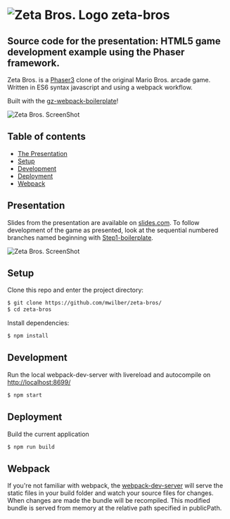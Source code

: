 # ![Zeta Bros. Logo](https://staging.greenzeta.com/zetabros/assets/icons/icon-72x72.png) zeta-bros
## Source code for the presentation: HTML5 game development example using the Phaser framework.

Zeta Bros. is a [Phaser3](http://phaser.io) clone of the original Mario Bros. arcade game. Written in ES6 syntax javascript and using a webpack workflow. 

Built with the [gz-webpack-boilerplate](https://github.com/mwilber/gz-webpack-boilerplate)!

![Zeta Bros. ScreenShot](https://www.greenzeta.com/wp-content/uploads/2020/05/25_revized_level.png)

## Table of contents
- [The Presentation](#presentation)
- [Setup](#setup)
- [Development](#development)
- [Deployment](#deployment)
- [Webpack](#webpack)

## Presentation

Slides from the presentation are available on [slides.com](https://slides.com/greenzeta/phaser#/). To follow development of the game as presented, look at the sequential numbered branches named beginning with [Step1-boilerplate](https://github.com/mwilber/zeta-bros/tree/Step1-boilerplace). 

![Zeta Bros. ScreenShot](http://greenzeta.com/wp-content/uploads/2020/10/Screen-Shot-2019-09-03-at-7.25.34-PM.png)

## Setup
Clone this repo and enter the project directory:
```sh
$ git clone https://github.com/mwilber/zeta-bros/
$ cd zeta-bros
```
Install dependencies:
```sh
$ npm install
```

## Development
Run the local webpack-dev-server with livereload and autocompile on [http://localhost:8699/](http://localhost:8699/)
```sh
$ npm start
```
## Deployment
Build the current application
```sh
$ npm run build
```

## Webpack
If you're not familiar with webpack, the [webpack-dev-server](https://webpack.js.org/configuration/dev-server/) will serve the static files in your build folder and watch your source files for changes.
When changes are made the bundle will be recompiled. This modified bundle is served from memory at the relative path specified in publicPath.
